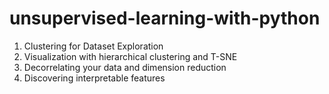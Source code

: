 # unsupervised-learning-with-python

1. Clustering for Dataset Exploration
2. Visualization with hierarchical clustering and T-SNE
3. Decorrelating your data and dimension reduction
4. Discovering interpretable features


